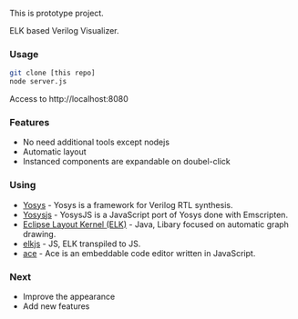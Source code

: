 This is prototype project.

ELK based Verilog Visualizer.

### Usage
```bash
git clone [this repo] 
node server.js
```
Access to http://localhost:8080

### Features
* No need additional tools except nodejs
* Automatic layout
* Instanced components are expandable on doubel-click

### Using 

* [Yosys](http://www.clifford.at/yosys) - Yosys is a framework for Verilog RTL synthesis.
* [Yosysjs](http://www.clifford.at/yosys/yosysjs.html) - YosysJS is a JavaScript port of Yosys done with Emscripten.
* [Eclipse Layout Kernel (ELK)](https://github.com/eclipse/elk) - Java, Libary focused on automatic graph drawing.
* [elkjs](https://github.com/kieler/elkjs) - JS, ELK transpiled to JS.
* [ace](https://ace.c9.io/) - Ace is an embeddable code editor written in JavaScript.

### Next
* Improve the appearance
* Add new features
